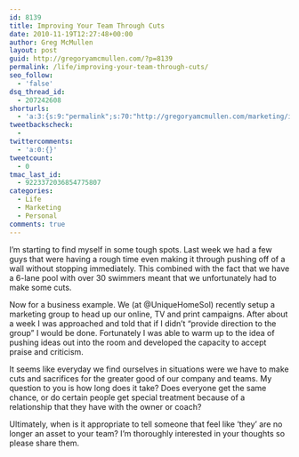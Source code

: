 ```yaml
---
id: 8139
title: Improving Your Team Through Cuts
date: 2010-11-19T12:27:48+00:00
author: Greg McMullen
layout: post
guid: http://gregoryamcmullen.com/?p=8139
permalink: /life/improving-your-team-through-cuts/
seo_follow:
  - 'false'
dsq_thread_id:
  - 207242608
shorturls:
  - 'a:3:{s:9:"permalink";s:70:"http://gregoryamcmullen.com/marketing/improving-your-team-through-cuts";s:7:"tinyurl";s:26:"http://tinyurl.com/3kbp5eb";s:4:"isgd";s:19:"http://is.gd/OF6u4W";}'
tweetbackscheck:
  - 
twittercomments:
  - 'a:0:{}'
tweetcount:
  - 0
tmac_last_id:
  - 9223372036854775807
categories:
  - Life
  - Marketing
  - Personal
comments: true
---
```


I&#8217;m starting to find myself in some tough spots. Last week we had a few guys that were having a rough time even making it through pushing off of a wall without stopping immediately. This combined with the fact that we have a 6-lane pool with over 30 swimmers meant that we unfortunately had to make some cuts.

Now for a business example. We (at @UniqueHomeSol) recently setup a marketing group to head up our online, TV and print campaigns. After about a week I was approached and told that if I didn&#8217;t &#8220;provide direction to the group&#8221; I would be done. Fortunately I was able to warm up to the idea of pushing ideas out into the room and developed the capacity to accept praise and criticism.

It seems like everyday we find ourselves in situations were we have to make cuts and sacrifices for the greater good of our company and teams. My question to you is how long does it take? Does everyone get the same chance, or do certain people get special treatment because of a relationship that they have with the owner or coach?

Ultimately, when is it appropriate to tell someone that feel like &#8216;they&#8217; are no longer an asset to your team? I&#8217;m thoroughly interested in your thoughts so please share them.